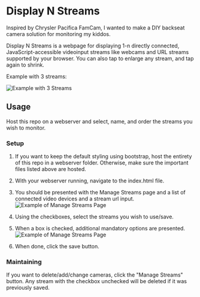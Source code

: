 # Display N Streams
Inspired by Chrysler Pacifica FamCam, I wanted to make a DIY backseat camera solution for monitoring my kiddos.

Display N Streams is a webpage for displaying 1-n directly connected, JavaScript-accessible videoinput streams like webcams and URL streams supported by your browser.  You can also tap to enlarge any stream, and tap again to shrink.

Example with 3 streams:

![Example with 3 Streams](https://github.com/drdrewusaf/Display-N-Webcams/blob/main/images/3-stream-example.png "Example with 3 Streams")

## Usage
Host this repo on a webserver and select, name, and order the streams you wish to monitor.

### Setup
1) If you want to keep the default styling using bootstrap, host the entirety of this repo in a webserver folder. Otherwise, make sure the important files listed above are hosted. 

2) With your webserver running, navigate to the index.html file.

3) You should be presented with the Manage Streams page and a list of connected video devices and a stream url input.
![Example of Manage Streams Page](https://github.com/drdrewusaf/Display-N-Webcams/blob/main/images/manage-streams-0.png "Example of Manage Streams Page")

4) Using the checkboxes, select the streams you wish to use/save.

5) When a box is checked, additional mandatory options are presented.
![Example of Manage Streams Page](https://github.com/drdrewusaf/Display-N-Webcams/blob/main/images/manage-streams-1.png "Example of Manage Streams Page")

6) When done, click the save button.

### Maintaining
If you want to delete/add/change cameras, click the "Manage Streams" button.  Any stream with the checkbox unchecked will be deleted if it was previously saved.
